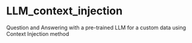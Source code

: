 # LLM_context_injection
Question and Answering with a pre-trained LLM for a custom data using Context Injection method
